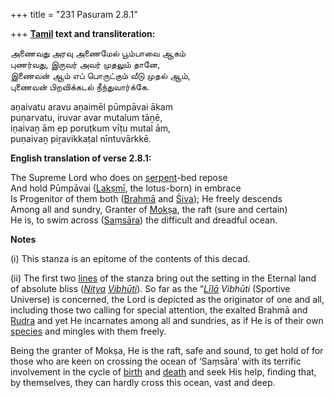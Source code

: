 +++
title = "231 Pasuram 2.8.1"

+++
**[Tamil](/definition/tamil#history "show Tamil definitions") text and transliteration:**

அணைவது அரவு அணைமேல் பூம்பாவை ஆகம்  
புணர்வது, இருவர் அவர் முதலும் தானே,  
இணைவன் ஆம் எப் பொருட்கும் வீடு முதல் ஆம்,  
புணைவன் பிறவிக்கடல் நீந்துவார்க்கே.

aṇaivatu aravu aṇaimēl pūmpāvai ākam  
puṇarvatu, iruvar avar mutalum tāṉē,  
iṇaivaṉ ām ep poruṭkum vīṭu mutal ām,  
puṇaivaṉ piṟavikkaṭal nīntuvārkkē.

**English translation of verse 2.8.1:**

The Supreme Lord who does on [serpent](/definition/serpent#history "show serpent definitions")-bed repose  
And hold Pūmpāvai ([Lakṣmī](/definition/lakshmi#vaishnavism "show Lakṣmī definitions"), the lotus-born) in embrace  
Is Progenitor of them both ([Brahmā](/definition/brahma#vaishnavism "show Brahmā definitions") and [Śiva](/definition/shiva#vaishnavism "show Śiva definitions")); He freely descends  
Among all and sundry, Granter of [Mokṣa](/definition/moksha#vaishnavism "show Mokṣa definitions"), the raft (sure and certain)  
He is, to swim across ([Saṃsāra](/definition/samsara#history "show Saṃsāra definitions")) the difficult and dreadful ocean.

**Notes**

\(i\) This stanza is an epitome of the contents of this decad.

\(ii\) The first two [lines](/definition/line#history "show lines definitions") of the stanza bring out the setting in the Eternal land of absolute bliss (*[Nitya](/definition/nitya#vaishnavism "show Nitya definitions") [Vibhūti](/definition/vibhuti#vaishnavism "show Vibhūti definitions")*). So far as the “*[Līlā](/definition/lila#vaishnavism "show Līlā definitions") Vibhūti* (Sportive Universe) is concerned, the Lord is depicted as the originator of one and all, including those two calling for special attention, the exalted Brahmā and [Rudra](/definition/rudra#vaishnavism "show Rudra definitions") and yet He incarnates among all and sundries, as if He is of their own [species](/definition/species#history "show species definitions") and mingles with them freely.

Being the granter of Mokṣa, He is the raft, safe and sound, to get hold of for those who are keen on crossing the ocean of ‘Saṃsāra’ with its terrific involvement in the cycle of [birth](/definition/birth#history "show birth definitions") and [death](/definition/death#history "show death definitions") and seek His help, finding that, by themselves, they can hardly cross this ocean, vast and deep.


